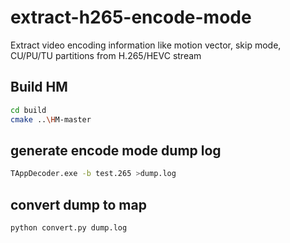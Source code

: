 # extract-h265-encode-mode
Extract video encoding information like motion vector, skip mode, CU/PU/TU partitions from H.265/HEVC stream

## Build HM

```bash
cd build
cmake ..\HM-master
```

## generate encode mode dump log
```bash
TAppDecoder.exe -b test.265 >dump.log
```

## convert dump to map
```bash
python convert.py dump.log
```